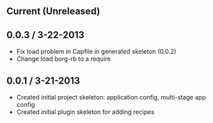 ## Current (Unreleased)

## 0.0.3 / 3-22-2013

* Fix load problem in Capfile in generated skeleton (0.0.2)
* Change load borg-rb to a require


## 0.0.1 / 3-21-2013

* Created initial project skeleton: application config, multi-stage app config
* Created initial plugin skeleton for adding recipes
